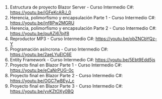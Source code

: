 1. Estructura de proyecto Blazor Server - Curso Intermedio C#:
https://youtu.be/jGFeKcARJ_0
2. Herencia, polimorfismo y encapsulación Parte 1 - Curso Intermedio C#:
https://youtu.be/jnf8Pw2MGRU
3. Herencia, polimorfismo y encapsulación Parte 2 - Curso Intermedio C#:
https://youtu.be/puAZi67pjf8
4. Reproductor MP3 - Curso Intermedio C#:
https://youtu.be/obZNCbYQz-Y
5. Programación asíncrona - Curso Intermedio C#:
https://youtu.be/2aeLYuElC6E
6. Entity Framework - Curso Intermedio C#:
https://youtu.be/5Ebt9Edd5js
7. Proyecto final en Blazor Parte 1 - Curso Intermedio C#:
https://youtu.be/eCaNrPUG-0c
8. Proyecto final en Blazor Parte 2 - Curso Intermedio C#:
https://youtu.be/OGC7wBEyJ_c
9. Proyecto final en Blazor Parte 3 - Curso Intermedio C#:
https://youtu.be/yvKZtOXy0BQ
